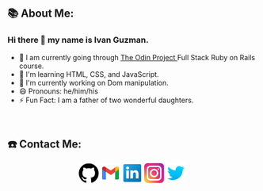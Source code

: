 <p>&nbsp;</p>

## 📚 About Me:

### Hi there 👋 my name is Ivan Guzman.

- 🚀 I am currently going through <a href = "(https://www.theodinproject.com/)"> The Odin Project </a> Full Stack Ruby on Rails course.
- 🌱 I'm learning HTML, CSS, and JavaScript.
- 🔭 I'm currently working on Dom manipulation.
- 😄 Pronouns: he/him/his
- ⚡️ Fun Fact: I am a father of two wonderful daughters.

<p>&nbsp;</p>

## ☎️ Contact Me:

<p align="center">
<a href = https://github.com/ivngzmn><img src='./img/github_icon.png' alt='github' height='40'></a>
<a href = "mailto:ivan.guzman.art@gmail.com"><img src='./img/gmail_icon.png' alt='gmail' height='40'></a>
<a href = https://www.linkedin.com/in/ivan-julian-guzman/><img src='./img/linkedin_icon.png' alt='linkedin' height='40'></a>
<a href = https://www.instagram.com/ivan_codes/><img src='./img/instagram_icon.png' alt='instagram' height='40'></a>
<a href = https://twitter.com/IvnGzmn><img src='./img/twitter_icon.png' alt='twitter' height='40'></a>

<p>&nbsp;</p>

<!--
**ivngzmn/ivngzmn** is a ✨ _special_ ✨ repository because its `README.md` (this file) appears on your GitHub profile.

Here are some ideas to get you started:

- 🔭 I’m currently working on ...
- 🌱 I’m currently learning ...
- 👯 I’m looking to collaborate on ...
- 🤔 I’m looking for help with ...
- 💬 Ask me about ...
- 📫 How to reach me: ...
- 😄 Pronouns: ...
- ⚡ Fun fact: ...
-->
